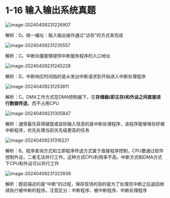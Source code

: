 # 1-16 输入输出系统真题

![image-20240409231226907](https://img.yatjay.top/md/image-20240409231226907.png)

解析：D。统一编址：输入输出操作通过“访存”的方式来完成

![image-20240409231235557](https://img.yatjay.top/md/image-20240409231235557.png)

解析：C。中断向量能够提供中断服务程序的入口地址

![image-20240409231245228](https://img.yatjay.top/md/image-20240409231245228.png)

解析：D。中断响应时间指的是从发出中断请求到开始进入中断处理程序

![image-20240409231253811](https://img.yatjay.top/md/image-20240409231253811.png)

解析：C。DMA工作方式在DMA控制器下，在**存储器(即主存)和外设之间直接进行数据传送**，而不占用CPU

![image-20240409231305847](https://img.yatjay.top/md/image-20240409231305847.png)

解析：通常最先获得键盘或鼠标输入信息的是中断处理程序，该程序能够保存好被中断程序，优先处理当前优先级更高的任务

![image-20240409231316221](https://img.yatjay.top/md/image-20240409231316221.png)

解析：B。程序查询方式和立即程序传送方式属于直接程序控制，CPU要通过软件控制外设，二者无法并行工作，这种方式CPU利用率不高。中断方式和DMA方式下CPU和外设可以并行工作

![image-20240409231323939](https://img.yatjay.top/md/image-20240409231323939.png)

解析：题目描述的是“中断”的过程，保存现场的目的是为了处理完中断之后返回继续执行被中断的程序。注意区分：中断程序、被中断程序、中断处理程序